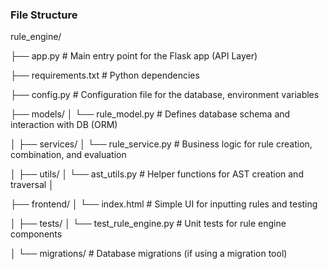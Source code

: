 ### File Structure   

rule_engine/


├── app.py                # Main entry point for the Flask app (API Layer)

├── requirements.txt       # Python dependencies

├── config.py              # Configuration file for the database, environment variables


├── models/
│   └── rule_model.py      # Defines database schema and interaction with DB (ORM)

│
├── services/
│   └── rule_service.py    # Business logic for rule creation, combination, and evaluation

│
├── utils/
│   └── ast_utils.py       # Helper functions for AST creation and traversal
│

├── frontend/
│   └── index.html         # Simple UI for inputting rules and testing

│
├── tests/
│   └── test_rule_engine.py  # Unit tests for rule engine components

│
└── migrations/            # Database migrations (if using a migration tool)


